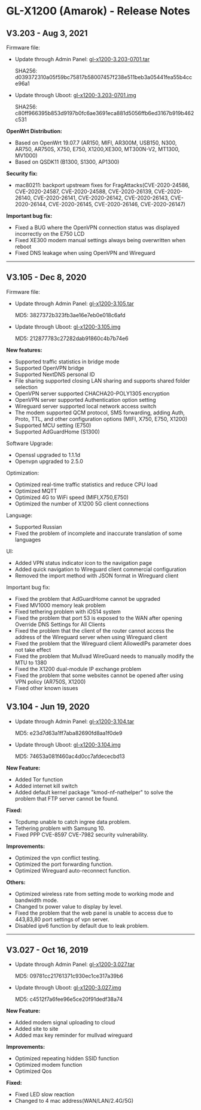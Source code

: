 # GL-X1200 (Amarok) - Release Notes

## V3.203 - Aug 3, 2021

Firmware file:

- Update through Admin Panel: [gl-x1200-3.203-0701.tar](https://fw.gl-inet.com/firmware/x1200/release/openwrt-x1200-3.203-0701.tar)

    SHA256: d039372310a05f59bc75817b58007457f238e511beb3a05441fea55b4cce96a1

- Update through Uboot: [gl-x1200-3.203-0701.img](https://fw.gl-inet.com/firmware/x1200/release/openwrt-x1200-3.203-0701.img)

    SHA256: c80ff966395b853d9197b0fc6ae3691eca881d5056ffb6ed3167b919b462c531

**OpenWrt Distribution:**

- Based on OpenWrt 19.07.7  (AR150, MIFI, AR300M, USB150, N300, AR750, AR750S, X750, E750, X1200,XE300, MT300N-V2, MT1300, MV1000)
- Based on QSDK11  (B1300, S1300, AP1300)

**Security fix:**

- mac80211: backport upstream fixes for FragAttacks(CVE-2020-24586, CVE-2020-24587, CVE-2020-24588, CVE-2020-26139, CVE-2020-26140, CVE-2020-26141, CVE-2020-26142, CVE-2020-26143, CVE-2020-26144, CVE-2020-26145, CVE-2020-26146, CVE-2020-26147)

**Important bug fix:**

- Fixed a BUG where the OpenVPN connection status was displayed incorrectly on the E750 LCD
- Fixed XE300 modem manual settings always being overwritten when reboot 
- Fixed DNS leakage when using OpenVPN and Wireguard

---

## V3.105 - Dec 8, 2020

Firmware file:

- Update through Admin Panel: [gl-x1200-3.105.tar](https://fw.gl-inet.com/firmware/x1200/release/openwrt-x1200-3.105.tar)

    MD5: 3827372b323fb3ae16e7eb0e018c6afd

- Update through Uboot: [gl-x1200-3.105.img](https://fw.gl-inet.com/firmware/x1200/release/openwrt-x1200-3.105.img)

    MD5: 212877783c27282dab91860c4b7b74e6

**New features:**

- Supported traffic statistics in bridge mode
- Supported OpenVPN bridge
- Supported NextDNS personal ID
- File sharing supported closing LAN sharing and supports shared folder selection
- OpenVPN server supported CHACHA20-POLY1305 encryption
- OpenVPN server supported Authentication option setting
- Wireguard server supported local network access switch
- The modem supported QCM protocol, SMS forwarding, adding Auth, Proto, TTL, and other configuration options (MIFI, X750, E750, X1200)
- Supported MCU setting (E750)
- Supported AdGuardHome (S1300)

Software Upgrade:

- Openssl upgraded to 1.1.1d
- Openvpn upgraded to 2.5.0

Optimization:

- Optimized real-time traffic statistics and reduce CPU load
- Optimized MQTT
- Optimized 4G to WiFi speed (MIFI,X750,E750)
- Optimized the number of X1200 5G client connections

Language:

- Supported Russian
- Fixed the problem of incomplete and inaccurate translation of some languages

UI:

- Added VPN status indicator icon to the navigation page
- Added quick navigation to Wireguard client commercial configuration
- Removed the import method with JSON format in Wireguard client 

Important bug fix:

- Fixed the problem that AdGuardHome cannot be upgraded
- Fixed MV1000 memory leak problem
- Fixed tethering problem with iOS14 system
- Fixed the problem that port 53 is exposed to the WAN after opening Override DNS Settings for All Clients
- Fixed the problem that the client of the router cannot access the address of the Wireguard server when using Wireguard client
- Fixed the problem that the Wireguard client AllowedIPs parameter does not take effect
- Fixed the problem that Mullvad WireGuard needs to manually modify the MTU to 1380
- Fixed the X1200 dual-module IP exchange problem
- Fixed the problem that some websites cannot be opened after using VPN policy (AR750S, X1200)
- Fixed other known issues

## V3.104 - Jun 19, 2020

- Update through Admin Panel: [gl-x1200-3.104.tar](https://fw.gl-inet.com/firmware/x1200/release/openwrt-x1200-3.104.tar)

    MD5: e23d7d63a1ff7aba82690fd8aa1f0de9

- Update through Uboot: [gl-x1200-3.104.img](https://fw.gl-inet.com/firmware/x1200/release/openwrt-x1200-3.104.img)

    MD5: 74653a081f460ac4d0cc7afdececbd13

**New Feature:**

- Added Tor function 
- Added internet kill switch
- Added default kernel package "kmod-nf-nathelper"  to solve the problem that FTP server cannot be found.

**Fixed:**

- Tcpdump unable to catch ingree data problem.
- Tethering problem with Samsung 10.
- Fixed PPP CVE-8597 CVE-7982 security vulnerability.

**Improvements:**

- Optimized the vpn conflict testing.
- Optimized the port forwarding function.
- Optimized Wireguard auto-reconnect function.

**Others:**

- Optimized wireless rate from setting mode to working mode and bandwidth mode.
- Changed tx power value to display by level.
- Fixed the problem that the web panel is unable to access due to 443,83,80 port settings of vpn server.
- Disabled ipv6 function by default due to leak problem.

---

## V3.027 - Oct 16, 2019

- Update through Admin Panel: [gl-x1200-3.027.tar](https://fw.gl-inet.com/firmware/x1200/release/openwrt-x1200-3.027.tar)

    MD5: 09781cc21761371c930ec1ce317a39b6

- Update through Uboot: [gl-x1200-3.027.img](https://fw.gl-inet.com/firmware/x1200/release/openwrt-x1200-3.027.img)

    MD5: c4512f7a6fee96e5ce20f91dedf38a74

**New Feature:**

- Added modem signal uploading to cloud 
- Added site to site
- Added max key reminder for mullvad wireguard

**Improvements:**

- Optimized repeating hidden SSID function
- Optimized modem function
- Optimized Qos

**Fixed:**

- Fixed LED slow reaction
- Changed to 4 mac address(WAN/LAN/2.4G/5G)